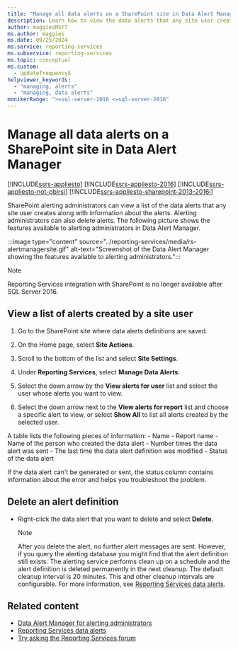 ```yaml
---
title: "Manage all data alerts on a SharePoint site in Data Alert Manager"
description: Learn how to view the data alerts that any site user creates along with information about the alerts. Also, learn how to delete alerts.
author: maggiesMSFT
ms.author: maggies
ms.date: 09/25/2024
ms.service: reporting-services
ms.subservice: reporting-services
ms.topic: conceptual
ms.custom:
  - updatefrequency5
helpviewer_keywords:
  - "managing, alerts"
  - "managing, data alerts"
monikerRange: ">=sql-server-2016 <=sql-server-2016"
---
```

# Manage all data alerts on a SharePoint site in Data Alert Manager

[!INCLUDE[ssrs-appliesto](../includes/ssrs-appliesto.md)] [!INCLUDE[ssrs-appliesto-2016](../includes/ssrs-appliesto-2016.md)] [!INCLUDE[ssrs-appliesto-not-pbirsi](../includes/ssrs-appliesto-not-pbirs.md)] [!INCLUDE[ssrs-appliesto-sharepoint-2013-2016i](../includes/ssrs-appliesto-sharepoint-2013-2016.md)]

SharePoint alerting administrators can view a list of the data alerts that any site user creates along with information about the alerts. Alerting administrators can also delete alerts. The following picture shows the features available to alerting administrators in Data Alert Manager.

:::image type="content" source="../reporting-services/media/rs-alertmanagersite.gif" alt-text="Screenshot of the Data Alert Manager showing the features available to alerting administrators.":::

> [!NOTE]
> Reporting Services integration with SharePoint is no longer available after SQL Server 2016.

## View a list of alerts created by a site user  
  
1.  Go to the SharePoint site where data alerts definitions are saved.  
  
2.  On the Home page, select **Site Actions**.  
  
3.  Scroll to the bottom of the list and select **Site Settings**.  
  
4.  Under **Reporting Services**, select **Manage Data Alerts**.  
  
5.  Select the down arrow by the **View alerts for user** list and select the user whose alerts you want to view.  
  
6.  Select the down arrow next to the **View alerts for report** list and choose a specific alert to view, or select **Show All** to list all alerts created by the selected user.  
  
  A table lists the following pieces of information:
        - Name
        - Report name
        - Name of the person who created the data alert
        - Number times the data alert was sent
        - The last time the data alert definition was modified
        - Status of the data alert
  
  If the data alert can't be generated or sent, the status column contains information about the error and helps you troubleshoot the problem.  
  
## Delete an alert definition  
  
-   Right-click the data alert that you want to delete and select **Delete**.  
  
    > [!NOTE]  
    >  After you delete the alert, no further alert messages are sent. However, if you query the alerting database you might find that the alert definition still exists. The alerting service performs clean up on a schedule and the alert definition is deleted permanently in the next cleanup. The default cleanup interval is 20 minutes. This and other cleanup intervals are configurable. For more information, see [Reporting Services data alerts](../reporting-services/reporting-services-data-alerts.md).  

## Related content

- [Data Alert Manager for alerting administrators](../reporting-services/data-alert-manager-for-alerting-administrators.md)
- [Reporting Services data alerts](../reporting-services/reporting-services-data-alerts.md)
- [Try asking the Reporting Services forum](https://go.microsoft.com/fwlink/?LinkId=620231)
